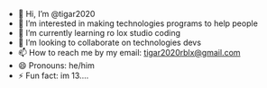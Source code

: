 - 👋 Hi, I’m @tigar2020
- 👀 I’m interested in making technologies programs to help people
- 🌱 I’m currently learning ro lox studio coding
- 💞️ I’m looking to collaborate on technologies devs
- 📫 How to reach me by my email: tigar2020rblx@gmail.com
- 😄 Pronouns: he/him
- ⚡ Fun fact: im 13....
